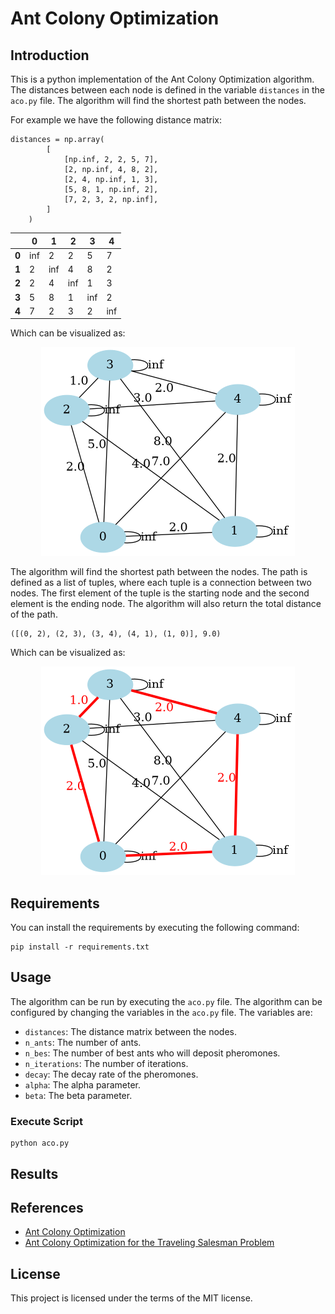 # Ant Colony Optimization
## Introduction
This is a python implementation of the Ant Colony Optimization algorithm. The distances between each node is defined in the variable `distances` in the `aco.py` file. The algorithm will find the shortest path between the nodes.

For example we have the following distance matrix:
```
distances = np.array(
        [
            [np.inf, 2, 2, 5, 7],
            [2, np.inf, 4, 8, 2],
            [2, 4, np.inf, 1, 3],
            [5, 8, 1, np.inf, 2],
            [7, 2, 3, 2, np.inf],
        ]
    )
```
|       | **0** | **1** | **2** | **3** | **4** |
|-------|-------|-------|-------|-------|-------|
| **0** | inf   | 2     | 2     | 5     | 7     |
| **1** | 2     | inf   | 4     | 8     | 2     |
| **2** | 2     | 4     | inf   | 1     | 3     |
| **3** | 5     | 8     | 1     | inf   | 2     |
| **4** | 7     | 2     | 3     | 2     | inf   |

Which can be visualized as:

<p align="center">
  <img src="plots/network.png" />
</p>

The algorithm will find the shortest path between the nodes. The path is defined as a list of tuples, where each tuple is a connection between two nodes. The first element of the tuple is the starting node and the second element is the ending node. The algorithm will also return the total distance of the path.

```
([(0, 2), (2, 3), (3, 4), (4, 1), (1, 0)], 9.0)
```

Which can be visualized as:

<p align="center">
  <img src="plots/network_shortes_path.png" />
</p>


## Requirements
You can install the requirements by executing the following command:
```
pip install -r requirements.txt
```

## Usage
The algorithm can be run by executing the `aco.py` file. The algorithm can be configured by changing the variables in the `aco.py` file. The variables are:
- `distances`: The distance matrix between the nodes.
- `n_ants`: The number of ants.
- `n_bes`: The number of best ants who will deposit pheromones.
- `n_iterations`: The number of iterations.
- `decay`: The decay rate of the pheromones.
- `alpha`: The alpha parameter.
- `beta`: The beta parameter.

### Execute Script
```
python aco.py
```

## Results



## References
- [Ant Colony Optimization](https://en.wikipedia.org/wiki/Ant_colony_optimization_algorithms)
- [Ant Colony Optimization for the Traveling Salesman Problem](https://www.researchgate.net/publication/220878660_Ant_Colony_Optimization_for_the_Traveling_Salesman_Problem)

## License
This project is licensed under the terms of the MIT license.
